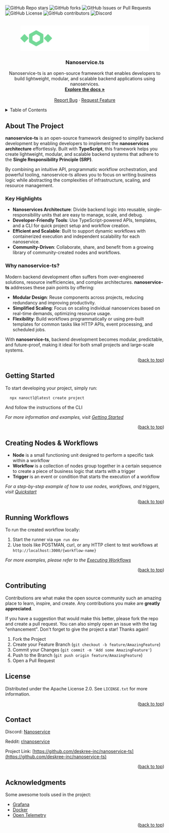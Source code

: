 <a id="readme-top"></a>

![GitHub Repo stars](https://img.shields.io/github/stars/deskree-inc/nanoservice-ts)
![GitHub forks](https://img.shields.io/github/forks/deskree-inc/nanoservice-ts)
![GitHub Issues or Pull Requests](https://img.shields.io/github/issues/deskree-inc/nanoservice-ts)
![GitHub License](https://img.shields.io/github/license/deskree-inc/nanoservice-ts)
![GitHub contributors](https://img.shields.io/github/contributors/deskree-inc/nanoservice-ts)
![Discord](https://img.shields.io/discord/1317176082268426240)


<!-- PROJECT LOGO -->
<br />
<div align="center">
  <a href="https://github.com/deskree-inc/nanoservice-ts">
    <img src="docs/assets/logo/dark.svg" alt="Logo" height="80">
  </a>

  <h3 align="center">Nanoservice.ts</h3>

  <p align="center">
    Nanoservice-ts is an open-source framework that enables developers to build lightweight, modular, and scalable backend applications using nanoservices.
    <br />
    <a href="https://nanoservice.xyz/"><strong>Explore the docs »</strong></a>
    <br />
    <br />
    <a href="https://github.com/deskree-inc/nanoservice-ts/issues/new?assignees=&labels=&projects=&template=bug_report.md&title=">Report Bug</a>
    ·
    <a href="https://github.com/deskree-inc/nanoservice-ts/issues/new?assignees=&labels=&projects=&template=feature_request.md&title=">Request Feature</a>
  </p>
</div>



<!-- TABLE OF CONTENTS -->
<details>
  <summary>Table of Contents</summary>
  <ol>
    <li>
      <a href="#about-the-project">About The Project</a>
    </li>
    <li>
      <a href="#getting-started">Getting Started</a>
      <ul>
        <li><a href="#templates">Templates</a></li>
        <li><a href="#npx-package">NPX Package</a></li>
        <li><a href="#ts-helpers">Templates</a></li>
      </ul>
    </li>
    <li><a href="#running-workflows">Running Workflows</a></li>
    <li><a href="#contributing">Contributing</a></li>
    <li><a href="#license">License</a></li>
    <li><a href="#contact">Contact</a></li>
  </ol>
</details>


## About The Project  

**nanoservice-ts** is an open-source framework designed to simplify backend development by enabling developers to implement the **nanoservices architecture** effortlessly. Built with **TypeScript**, this framework helps you create lightweight, modular, and scalable backend systems that adhere to the **Single Responsibility Principle (SRP)**.  

By combining an intuitive API, programmatic workflow orchestration, and powerful tooling, nanoservice-ts allows you to focus on writing business logic while abstracting the complexities of infrastructure, scaling, and resource management.  

### Key Highlights  

- **Nanoservices Architecture**: Divide backend logic into reusable, single-responsibility units that are easy to manage, scale, and debug.  
- **Developer-Friendly Tools**: Use TypeScript-powered APIs, templates, and a CLI for quick project setup and workflow creation.  
- **Efficient and Scalable**: Built to support dynamic workflows with containerized execution and independent scalability for each nanoservice.  
- **Community-Driven**: Collaborate, share, and benefit from a growing library of community-created nodes and workflows.  

### Why nanoservice-ts?  

Modern backend development often suffers from over-engineered solutions, resource inefficiencies, and complex architectures. **nanoservice-ts** addresses these pain points by offering:  

- **Modular Design**: Reuse components across projects, reducing redundancy and improving productivity.  
- **Simplified Scaling**: Focus on scaling individual nanoservices based on real-time demands, optimizing resource usage.  
- **Flexibility**: Build workflows programmatically or using pre-built templates for common tasks like HTTP APIs, event processing, and scheduled jobs.  

With **nanoservice-ts**, backend development becomes modular, predictable, and future-proof, making it ideal for both small projects and large-scale systems.  


<p align="right">(<a href="#readme-top">back to top</a>)</p>


<!-- GETTING STARTED -->
## Getting Started

To start developing your project, simply run:

```bash
  npx nanoctl@latest create project
```

And follow the instructions of the CLI

_For more information and examples, visit [Getting Started](https://nanoservice.xyz/docs/d/getting-started/nanoctl)_

<p align="right">(<a href="#readme-top">back to top</a>)</p>

## Creating Nodes & Workflows

* **Node** is a small functioning unit designed to perform a specific task within a workflow
* **Workflow** is a collection of nodes group together in a certain sequence to create a piece of business logic that starts with a trigger
* **Trigger** is an event or condition that starts the execution of a workflow

_For a step-by-step example of how to use nodes, workflows, and triggers, visit [Quickstart](http://localhost:3000/docs/d/quickstart)_

<p align="right">(<a href="#readme-top">back to top</a>)</p>

## Running Workflows

To run the created workflow locally:

1. Start the runner via `npm run dev`
2. Use tools like POSTMAN, curl, or any HTTP client to test workflows at `http://localhost:3000/{workflow-name}`

_For more examples, please refer to the [Executing Workflows](https://nanoservice.xyz/docs/d/core-concepts/executing-workflows)_

<p align="right">(<a href="#readme-top">back to top</a>)</p>


<!-- CONTRIBUTING -->
## Contributing

Contributions are what make the open source community such an amazing place to learn, inspire, and create. Any contributions you make are **greatly appreciated**.

If you have a suggestion that would make this better, please fork the repo and create a pull request. You can also simply open an issue with the tag "enhancement".
Don't forget to give the project a star! Thanks again!

1. Fork the Project
2. Create your Feature Branch (`git checkout -b feature/AmazingFeature`)
3. Commit your Changes (`git commit -m 'Add some AmazingFeature'`)
4. Push to the Branch (`git push origin feature/AmazingFeature`)
5. Open a Pull Request

<!-- LICENSE -->
## License

Distributed under the Apache License 2.0. See `LICENSE.txt` for more information.

<p align="right">(<a href="#readme-top">back to top</a>)</p>



<!-- CONTACT -->
## Contact

Discord: [Nanoservice](https://discord.gg/Y2bAmPqz)

Reddit: [r/nanoservice](https://www.reddit.com/r/nanoservice/)

Project Link: [https://github.com/deskree-inc/nanoservice-ts](https://github.com/deskree-inc/nanoservice-ts)

<p align="right">(<a href="#readme-top">back to top</a>)</p>

<!-- ACKNOWLEDGMENTS -->
## Acknowledgments

Some awesome tools used in the project:

* [Grafana](https://github.com/grafana/grafana)
* [Docker](https://github.com/docker)
* [Open Telemetry](https://github.com/open-telemetry)

<p align="right">(<a href="#readme-top">back to top</a>)</p>
